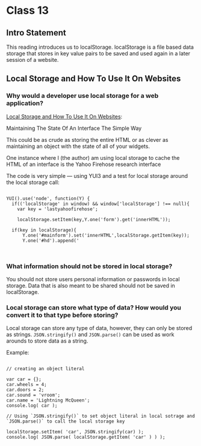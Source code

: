 # Class 13

## Intro Statement

This reading introduces us to localStorage. localStorage is a file based data storage that stores in key value pairs to be saved and used again in a later session of a website.

## Local Storage and How To Use It On Websites

### Why would a developer use local storage for a web application?

[Local Storage and How To Use It On Websites](https://www.smashingmagazine.com/2010/10/local-storage-and-how-to-use-it/):

Maintaining The State Of An Interface The Simple Way

This could be as crude as storing the entire HTML or as clever as maintaining an object with the state of all of your widgets.

One instance where I (the author) am using local storage to cache the HTML of an interface is the Yahoo Firehose research interface

The code is very simple — using YUI3 and a test for local storage around the local storage call:

```

YUI().use('node', function(Y) {
  if(('localStorage' in window) && window['localStorage'] !== null){
    var key = 'lastyahoofirehose';

    localStorage.setItem(key,Y.one('form').get('innerHTML'));

  if(key in localStorage){
      Y.one('#mainform').set('innerHTML',localStorage.getItem(key));
      Y.one('#hd').append('
    
        
```

### What information should not be stored in local storage?

You should not store users personal information or passwords in local storage. Data that is also meant to be shared should not be saved in localStorage.

### Local storage can store what type of data? How would you convert it to that type before storing?

Local storage can store any type of data, however, they can only be stored as strings. `JSON.stringify()` and `JSON.parse()` can be used as work arounds to store data as a string.

Example:

```

// creating an object literal

var car = {};
car.wheels = 4;
car.doors = 2;
car.sound = 'vroom';
car.name = 'Lightning McQueen';
console.log( car );

// Using `JSON.stringify()` to set object literal in local sotrage and `JSON.parse()` to call the local storage key

localStorage.setItem( 'car', JSON.stringify(car) );
console.log( JSON.parse( localStorage.getItem( 'car' ) ) );
```
